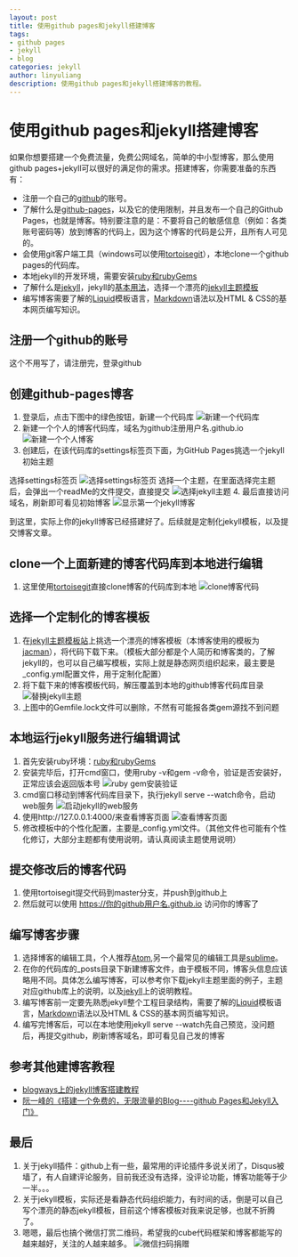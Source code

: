 ```yaml
---
layout: post
title: 使用github pages和jekyll搭建博客
tags:
- github pages
- jekyll
- blog
categories: jekyll
author: linyuliang
description: 使用github pages和jekyll搭建博客的教程。
---
```

# 使用github pages和jekyll搭建博客
如果你想要搭建一个免费流量，免费公网域名，简单的中小型博客，那么使用github pages+jekyll可以很好的满足你的需求。搭建博客，你需要准备的东西有：
* 注册一个自己的[github](https://github.com/)的账号。
* 了解什么是[github-pages](https://help.github.com/categories/github-pages-basics/)，以及它的使用限制，并且发布一个自己的Github Pages，也就是博客。特别要注意的是：不要将自己的敏感信息（例如：各类账号密码等）放到博客的代码上，因为这个博客的代码是公开，且所有人可见的。
* 会使用git客户端工具（windows可以使用[tortoisegit](https://tortoisegit.org/download)），本地clone一个github pages的代码库。
* 本地jekyll的开发环境，需要安装[ruby和rubyGems](https://rubyinstaller.org/downloads/)
* 了解什么是[jekyll](http://jekyll.com.cn/)，jekyll的[基本用法](http://jekyll.com.cn/docs/usage/)，选择一个漂亮的[jekyll主题模板](http://jekyllthemes.org/)
* 编写博客需要了解的[Liquid](https://liquid.bootcss.com/)模板语言，[Markdown](http://wowubuntu.com/markdown/)语法以及HTML & CSS的基本网页编写知识。




<!-- more -->
## 注册一个github的账号
这个不用写了，请注册完，登录github

## 创建github-pages博客
1. 登录后，点击下图中的绿色按钮，新建一个代码库
![新建一个代码库](/images/githubJekyllBlog/newRepository.bmp)
2. 新建一个个人的博客代码库，域名为github注册用户名.github.io
![新建一个个人博客](/images/githubJekyllBlog/newGithubPages.bmp)
3. 创建后，在该代码库的settings标签页下面，为GitHub Pages挑选一个jekyll初始主题

  选择settings标签页
  ![选择settings标签页](/images/githubJekyllBlog/settings.bmp)
  选择一个主题，在里面选择完主题后，会弹出一个readMe的文件提交，直接提交
  ![选择jekyll主题](/images/githubJekyllBlog/chooseJekyllTheme.bmp)
4. 最后直接访问域名，刷新即可看见初始博客
![显示第一个jekyll博客](/images/githubJekyllBlog/showFirstBlog.bmp)

到这里，实际上你的jekyll博客已经搭建好了。后续就是定制化jekyll模板，以及提交博客文章。

## clone一个上面新建的博客代码库到本地进行编辑
1. 这里使用[tortoisegit](https://tortoisegit.org/download)直接clone博客的代码库到本地
![clone博客代码](/images/githubJekyllBlog/gitClone.bmp)

## 选择一个定制化的博客模板
1. 在[jekyll主题模板站](http://jekyllthemes.org/)上挑选一个漂亮的博客模板（本博客使用的模板为[jacman](https://github.com/simpleyyt/jekyll-jacman)），将代码下载下来。（模板大部分都是个人简历和博客类的，了解jekyll的，也可以自己编写模板，实际上就是静态网页组织起来，最主要是_config.yml配置文件，用于定制化配置）
2. 将下载下来的博客模板代码，解压覆盖到本地的github博客代码库目录
![替换jekyll主题](/images/githubJekyllBlog/replaceTheme.bmp)
3. 上图中的Gemfile.lock文件可以删除，不然有可能报各类gem源找不到问题

## 本地运行jekyll服务进行编辑调试
1. 首先安装ruby环境：[ruby和rubyGems](https://rubyinstaller.org/downloads/)
2. 安装完毕后，打开cmd窗口，使用ruby -v和gem -v命令，验证是否安装好，正常应该会返回版本号
![ruby gem安装验证](/images/githubJekyllBlog/rubyInstall.bmp)
3. cmd窗口移动到博客代码库目录下，执行jekyll serve --watch命令，启动web服务
![启动jekyll的web服务](/images/githubJekyllBlog/jekyllBlog.bmp)
4. 使用http://127.0.0.1:4000/来查看博客页面
![查看博客页面](/images/githubJekyllBlog/jekyllShowBlog.bmp)
5. 修改模板中的个性化配置，主要是_config.yml文件。（其他文件也可能有个性化修订，大部分主题都有使用说明，请认真阅读主题使用说明）

## 提交修改后的博客代码
1. 使用tortoisegit提交代码到master分支，并push到github上
2. 然后就可以使用 https://你的github用户名.github.io 访问你的博客了

## 编写博客步骤
1. 选择博客的编辑工具，个人推荐[Atom](https://atom.io/),另一个最常见的编辑工具是[sublime](http://www.sublimetext.com/)。
2. 在你的代码库的_posts目录下新建博客文件，由于模板不同，博客头信息应该略用不同。具体怎么编写博客，可以参考你下载jekyll主题里面的例子，主题对应github库上的说明，以及[jekyll](http://jekyll.com.cn/)上的说明教程。
3. 编写博客前一定要先熟悉jekyll整个工程目录结构，需要了解的[Liquid](https://liquid.bootcss.com/)模板语言，[Markdown](http://wowubuntu.com/markdown/)语法以及HTML & CSS的基本网页编写知识。
4. 编写完博客后，可以在本地使用jekyll serve --watch先自己预览，没问题后，再提交github，刷新博客域名，即可看见自己发的博客

## 参考其他建博客教程
* [blogways上的jekyll博客搭建教程](http://www.blogways.net/categories/jekyll/)
* [阮一峰的《搭建一个免费的，无限流量的Blog----github Pages和Jekyll入门》](http://www.ruanyifeng.com/blog/2012/08/blogging_with_jekyll.html)

## 最后
1. 关于jekyll插件：github上有一些，最常用的评论插件多说关闭了，Disqus被墙了，有人自建评论服务，目前我还没有选择，没评论功能，博客功能等于少一半。。。
2. 关于jekyll模板，实际还是看静态代码组织能力，有时间的话，倒是可以自己写个漂亮的静态jekyll模板，目前这个博客模板对我来说足够，也就不折腾了。
3. 嗯嗯，最后也搞个微信打赏二维码，希望我的cube代码框架和博客都能写的越来越好，关注的人越来越多。
![微信扫码捐赠](/images/linyuliang_weixin_tip.jpg)
